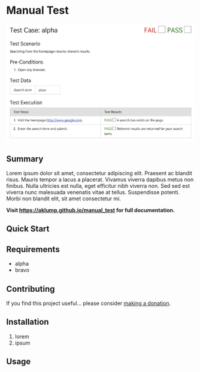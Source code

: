 # Manual Test

![Manual Test](images/manual-test.jpg)

## Summary

Lorem ipsum dolor sit amet, consectetur adipiscing elit. Praesent ac blandit risus. Mauris tempor a lacus a placerat. Vivamus viverra dapibus metus non finibus. Nulla ultricies est nulla, eget efficitur nibh viverra non. Sed sed est viverra nunc malesuada venenatis vitae at tellus. Suspendisse potenti. Morbi non blandit elit, sit amet consectetur mi.

**Visit <https://aklump.github.io/manual_test> for full documentation.**

## Quick Start

## Requirements

* alpha
* bravo

## Contributing

If you find this project useful... please consider [making a donation](https://www.paypal.com/cgi-bin/webscr?cmd=_s-xclick&hosted_button_id=4E5KZHDQCEUV8&item_name=Gratitude%20for%20aklump%2Fmanual_test).

## Installation

1. lorem
1. ipsum

## Usage
